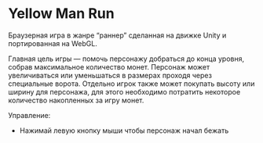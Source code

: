 # Yellow Man Run

Браузерная игра в жанре “раннер” сделанная на движке Unity и портированная на WebGL.

Главная цель игры — помочь персонажу добраться до конца уровня, собрав максимальное количество монет. Персонаж может увеличиваться или уменьшаться в размерах проходя через специальные ворота. Отдельно игрок также может покупать высоту или ширину для персонажа, для этого необходимо потратить некоторое количество накопленных за игру монет.

Управление:
- Нажимай левую кнопку мыши чтобы персонаж начал бежать

